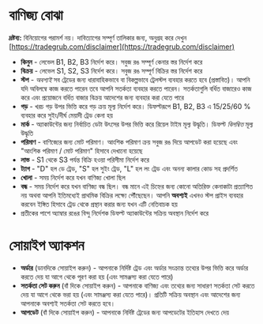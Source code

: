 # **বাণিজ্য বোঝা**

**দ্রষ্টব্য:** বিনিয়োগের পরামর্শ নয়। দাবিত্যাগের সম্পূর্ণ তালিকার জন্য, অনুগ্রহ করে দেখুন [https://tradegrub.com/disclaimer](https://tradegrub.com/disclaimer)

- **কিনুন** - লেভেল B1, B2, B3 নির্দেশ করে। সবুজ রঙ সম্পূর্ণ কেনার স্তর নির্দেশ করে
- **বিক্রয়** - লেভেল S1, S2, S3 নির্দেশ করে। সবুজ রঙ সম্পূর্ণ বিক্রির স্তর নির্দেশ করে
- **স্টপ** - *অবশ্যই* সব ট্রেডের জন্য ধারাবাহিকভাবে বা বিকল্পভাবে ট্রেলস্টপ ব্যবহার করতে হবে (প্রস্তাবিত)। আপনি যদি অবিলম্বে কাজ করতে পারেন তবে আপনি সতর্কতা ব্যবহার করতে পারেন। সতর্কতাগুলি বর্ধিত বাজারেও কাজ করে এবং প্রয়োজনে বর্ধিত বাজার বিক্রয় আদেশের জন্য ব্যবহার করা যেতে পারে
- **গড়** - খরচ গড় উপর ভিত্তি করে গড় ক্রয় মূল্য নির্দেশ করে। ডিফল্টরূপে B1, B2, B3 এ 15/25/60 % ব্যবহার করে সুইং/দীর্ঘ মেয়াদী ট্রেড কেনা হয়
- **মার্ক** - অ্যাকাউন্টের জন্য নির্বাচিত ডেটা উৎসের উপর ভিত্তি করে রিয়েল টাইম মূল্য উদ্ধৃতি। ডিফল্ট *বিলম্বিত* মূল্য উদ্ধৃতি
- **পরিমাণ** - বাণিজ্যের জন্য মোট পরিমাণ। আংশিক পরিমাণ ক্রয় সবুজ রঙ দিয়ে আপডেট করা হয়েছে এবং "আংশিক পরিমাণ / মোট পরিমাণ" হিসাবে দেখানো হয়েছে
- **লাভ** - S1 থেকে S3 পর্যন্ত বিক্রি হওয়া পরিসীমা নির্দেশ করে
- **ট্যাগ** - "D" হল ডে ট্রেড, "S" হল সুইং ট্রেড, "L" হল লং ট্রেড এবং অনন্য কালার কোড সহ প্রদর্শিত
- **খোলা** - সময় নির্দেশ করে যখন বাণিজ্য খোলা ছিল
- **বন্ধ** - সময় নির্দেশ করে যখন বাণিজ্য বন্ধ ছিল। বন্ধ মানে এই চিহ্নের জন্য কোনো অতিরিক্ত কেনাকাটা প্রত্যাশিত নয় অথবা আপনি ইতিমধ্যেই প্রাথমিক বিক্রির লক্ষ্যে পৌঁছেছেন। আপনি **অবশ্যই** এখনও স্টপ প্রাইস ব্যবহার করবেন ইঙ্গিত হিসাবে ট্রেড থেকে প্রস্থান করার জন্য যখন এটি নেতিবাচক হয়
- প্রতীকের পাশে অ্যাম্বার রঙের বিন্দু নির্দেশক ডিফল্ট অ্যাকাউন্টের সক্রিয় অবস্থান নির্দেশ করে

# সোয়াইপ অ্যাকশন
- **অর্ডার** (ডানদিকে সোয়াইপ করুন) - আপনাকে নির্দিষ্ট ট্রেড এবং অর্ডার সংক্রান্ত তথ্যের উপর ভিত্তি করে অর্ডার করতে দেয় যা আগে থেকে পূরণ করা হয় (এবং সামঞ্জস্য করা যেতে পারে)
- **সতর্কতা সেট করুন** (বাঁ দিকে সোয়াইপ করুন) - আপনাকে বাণিজ্য এবং তথ্যের জন্য সাধারণ সতর্কতা সেট করতে দেয় যা আগে থেকে ভরা হয় (এবং সামঞ্জস্য করা যেতে পারে)। প্রতিটি সক্রিয় অবস্থান এবং আদেশের জন্য আপনাকে অবশ্যই সতর্কতা সেট করতে হবে।
- **আপডেট** (বাঁ দিকে সোয়াইপ করুন) - আপনাকে নির্দিষ্ট ট্রেডের জন্য আপডেটের ইতিহাস দেখতে দেয়

